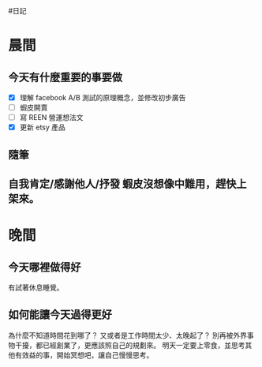#日記 
# 晨間

## 今天有什麼重要的事要做
- [x] 理解 facebook A/B 測試的原理概念，並修改初步廣告
- [ ] 蝦皮開賣
- [ ] 寫 REEN 營運想法文
- [x] 更新 etsy 產品

## 隨筆
自我肯定/感謝他人/抒發
蝦皮沒想像中難用，趕快上架來。
---

# 晚間

## 今天哪裡做得好
有試著休息睡覺。


## 如何能讓今天過得更好
為什麼不知道時間花到哪了？
又或者是工作時間太少、太晚起了？
別再被外界事物干擾，都已經創業了，更應該照自己的規劃來。
明天一定要上零食，並思考其他有效益的事，開始冥想吧，讓自己慢慢思考。